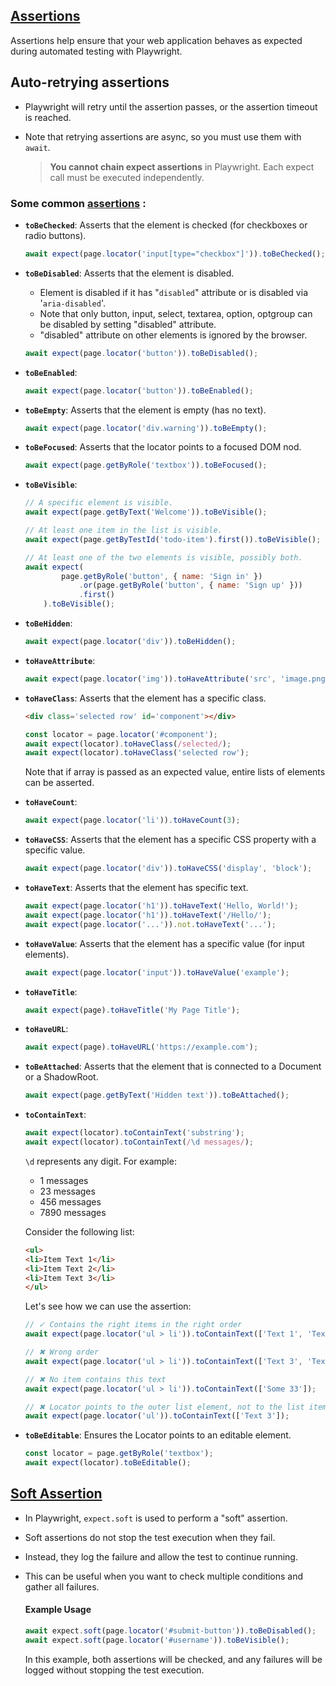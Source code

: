 ## [Assertions](https://playwright.dev/docs/test-assertions)

Assertions help ensure that your web application behaves as expected during automated testing with Playwright.

## Auto-retrying assertions
* Playwright will retry until the assertion passes, or the assertion timeout is reached. 
* Note that retrying assertions are async, so you must use them with `await`.

    > **You cannot chain expect assertions** in Playwright. Each expect call must be executed independently.

<!-- | Assertion                                         | Description                            |
|---------------------------------------------------|----------------------------------------|
| expect(locator).`toBeAttached()`                  | Checks if the element is attached (present) |
| expect(locator).not.`toBeAttached()`              | Checks if the element is attached (not present) |
| expect(locator).`toBeChecked()`                   | Asserts that the element is checked (for checkboxes or radio buttons)       |
| expect(locator).`toBeDisabled()`                  | Checks if the element is disabled      |
| expect(locator).`toBeEditable()`                  | Checks if the element is editable      |
| expect(locator).`toBeEmpty()`                     | Checks if the element is empty         |
| expect(locator).`toBeEnabled()`                   | Checks if the element is enabled       |
| expect(locator).`toBeFocused()`                   | Checks if the element is focused       |
| expect(locator).`toBeHidden()`                    | Checks if the element is hidden/not visible |
| expect(locator).`toBeVisible()`                   | Checks if the element is visible       |
| expect(locator).`toBeInViewport()`                | Checks if the element is in viewport   |
| expect(locator).`toContainText('text')`           | Checks if the element contains text    |
| expect(locator).`toHaveAttribute('attr', 'value')`| Checks if the element has attribute    |
| expect(locator).`toHaveClass('class')`            | Checks if the element has a class property |
| expect(locator).`toHaveCount(3)`                  | List has exact number of children      |
| expect(locator).`toHaveCSS('property', 'value')`  | Element has CSS property               |
| expect(locator).`toHaveId('id')`                  | Checks if the element has ID           |
| expect(locator).`toHaveJSProperty('property', 'value')` | Checks the JS property of element |
| expect(locator).`toHaveText('text')`              | Element matches text                   |
| expect(locator).`toHaveValue('value')`            | Input has a value                      |
| expect(locator).`toHaveValues(['value1', 'value2'])` | Select has options selected        |
| expect(page).`toHaveTitle('title')`               | Checks the title of the page           |
| expect(page).`toHaveURL('url')`                   | Checks the URL of the page             |
| expect(response).`toBeOK()`                       | Checks if the response has an OK status|

<br> -->



### Some common [assertions](https://playwright.dev/docs/api/class-locatorassertions) :

- **`toBeChecked`**: Asserts that the element is checked (for checkboxes or radio buttons).

  ```js
  await expect(page.locator('input[type="checkbox"]')).toBeChecked();
  ```

- **`toBeDisabled`**: Asserts that the element is disabled.
    * Element is disabled if it has "`disabled`" attribute or is disabled via '`aria-disabled`'.
    * Note that only button, input, select, textarea, option, optgroup can be disabled by setting "disabled" attribute. 
    * "disabled" attribute on other elements is ignored by the browser.

  ```js
  await expect(page.locator('button')).toBeDisabled();
  ```

- **`toBeEnabled`**: 
  ```js
  await expect(page.locator('button')).toBeEnabled();
  ```

- **`toBeEmpty`**: Asserts that the element is empty (has no text).
  ```js
  await expect(page.locator('div.warning')).toBeEmpty();
  ```

- **`toBeFocused`**: Asserts that the locator points to a focused DOM nod.
  ```js
  await expect(page.getByRole('textbox')).toBeFocused();
  ```

- **`toBeVisible`**: 
    ```js
    // A specific element is visible.
    await expect(page.getByText('Welcome')).toBeVisible();

    // At least one item in the list is visible.
    await expect(page.getByTestId('todo-item').first()).toBeVisible();

    // At least one of the two elements is visible, possibly both.
    await expect(
            page.getByRole('button', { name: 'Sign in' })
                .or(page.getByRole('button', { name: 'Sign up' }))
                .first()
        ).toBeVisible();
    ```

- **`toBeHidden`**: 
  ```js
  await expect(page.locator('div')).toBeHidden();
  ```

- **`toHaveAttribute`**: 
  ```js
  await expect(page.locator('img')).toHaveAttribute('src', 'image.png');
  ```

- **`toHaveClass`**: Asserts that the element has a specific class.
    ```html 
    <div class='selected row' id='component'></div>
    ```
    ```js
    const locator = page.locator('#component');
    await expect(locator).toHaveClass(/selected/);
    await expect(locator).toHaveClass('selected row');
    ```
    Note that if array is passed as an expected value, entire lists of elements can be asserted.


- **`toHaveCount`**: 
  ```js
  await expect(page.locator('li')).toHaveCount(3);
  ```

- **`toHaveCSS`**: Asserts that the element has a specific CSS property with a specific value.
  ```js
  await expect(page.locator('div')).toHaveCSS('display', 'block');
  ```

- **`toHaveText`**: Asserts that the element has specific text.
  ```js
  await expect(page.locator('h1')).toHaveText('Hello, World!');
  await expect(page.locator('h1')).toHaveText('/Hello/');
  await expect(page.locator('...')).not.toHaveText('...');
  ```

- **`toHaveValue`**: Asserts that the element has a specific value (for input elements).
  ```js
  await expect(page.locator('input')).toHaveValue('example');
  ```

- **`toHaveTitle`**: 
  ```js
  await expect(page).toHaveTitle('My Page Title');
  ```

- **`toHaveURL`**: 
  ```js
  await expect(page).toHaveURL('https://example.com');
  ```

- **`toBeAttached`**: Asserts that the element that is connected to a Document or a ShadowRoot.

    ```js
    await expect(page.getByText('Hidden text')).toBeAttached();
    ```
 
- **`toContainText`**:
 
    ```js
    await expect(locator).toContainText('substring');
    await expect(locator).toContainText(/\d messages/);
    ```

    `\d` represents any digit. For example:

    * 1 messages
    * 23 messages
    * 456 messages
    * 7890 messages

    Consider the following list:
    ```html
    <ul>
    <li>Item Text 1</li>
    <li>Item Text 2</li>
    <li>Item Text 3</li>
    </ul>
    ```
    Let's see how we can use the assertion:
    ```js
    // ✓ Contains the right items in the right order
    await expect(page.locator('ul > li')).toContainText(['Text 1', 'Text 3']);

    // ✖ Wrong order
    await expect(page.locator('ul > li')).toContainText(['Text 3', 'Text 2']);

    // ✖ No item contains this text
    await expect(page.locator('ul > li')).toContainText(['Some 33']);

    // ✖ Locator points to the outer list element, not to the list items
    await expect(page.locator('ul')).toContainText(['Text 3']);
    ```

- **`toBeEditable`**: Ensures the Locator points to an editable element.

    ```js
    const locator = page.getByRole('textbox');
    await expect(locator).toBeEditable();
    ```




## [Soft Assertion]()

* In Playwright, `expect.soft` is used to perform a "soft" assertion. 
* Soft assertions do not stop the test execution when they fail. 
* Instead, they log the failure and allow the test to continue running. 
* This can be useful when you want to check multiple conditions and gather all failures.

    #### Example Usage

    ```javascript
    await expect.soft(page.locator('#submit-button')).toBeDisabled();
    await expect.soft(page.locator('#username')).toBeVisible();
    ```

    In this example, both assertions will be checked, and any failures will be logged without stopping the test execution.






